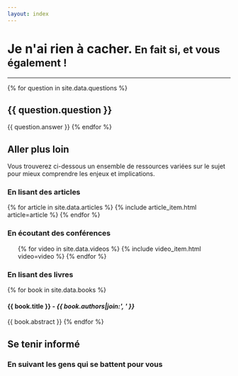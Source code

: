 ```yaml
---
layout: index
---
```


# Je n'ai rien à cacher. <small>En fait si, et vous également !</small>

---

{% for question in site.data.questions %}
## <i class="glyphicon glyphicon-hand-right" aria-hidden="true"></i> {{ question.question }}

{{ question.answer }}
{% endfor %}


## <i class="glyphicon glyphicon-hand-right" aria-hidden="true"></i> Aller plus loin

Vous trouverez ci-dessous un ensemble de ressources variées sur le sujet pour
mieux comprendre les enjeux et implications.

### En lisant des articles

{% for article in site.data.articles %}
    {% include article_item.html article=article %}
{% endfor %}

### En écoutant des conférences

<ul class="media-list">
{% for video in site.data.videos %}
    {% include video_item.html video=video %}
{% endfor %}
</ul>

### En lisant des livres

{% for book in site.data.books %}
#### {{ book.title }} - <em>{{ book.authors|join:', ' }}</em>

{{ book.abstract }}
{% endfor %}


## <i class="glyphicon glyphicon-hand-right" aria-hidden="true"></i> Se tenir informé

### En suivant les gens qui se battent pour vous


